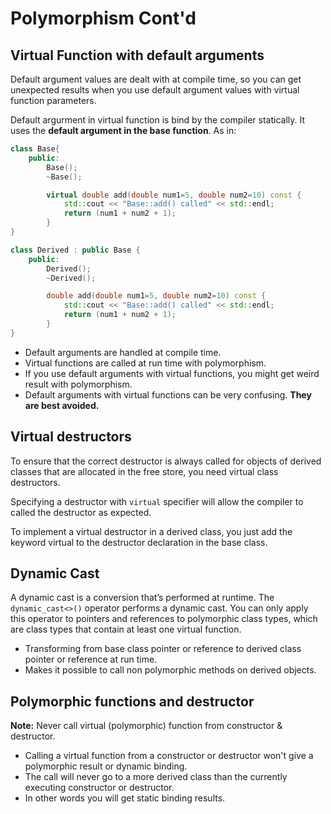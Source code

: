 # Polymorphism Cont'd

## Virtual Function with default arguments

Default argument values are dealt with at compile time, so you can get unexpected results when you use default argument values with virtual function parameters.

Default argurment in virtual function is bind by the compiler statically. It uses the **default argument in the base function**. As in:

```c++
class Base{
    public:
        Base();
        ~Base();

        virtual double add(double num1=5, double num2=10) const {
            std::cout << "Base::add() called" << std::endl;
            return (num1 + num2 + 1);
        }
}

class Derived : public Base {
    public:
        Derived();
        ~Derived();

        double add(double num1=5, double num2=10) const {
            std::cout << "Base::add() called" << std::endl;
            return (num1 + num2 + 1);
        }
}
```

* Default arguments are handled at compile time.
* Virtual functions are called at run time with polymorphism.
* If you use default arguments with virtual functions, you might get weird result with polymorphism.
* Default arguments with virtual functions can be very confusing. **They are best avoided.**


## Virtual destructors
To ensure that the correct destructor is always called for objects of derived classes that are allocated in the free store, you need virtual class destructors.

Specifying a destructor with `virtual` specifier will allow the compiler to called the destructor as expected. 

To implement a virtual destructor in a derived class, you just add the keyword virtual to the destructor declaration in the base class.

## Dynamic Cast

A dynamic cast is a conversion that’s performed at runtime. The `dynamic_cast<>()` operator performs a dynamic cast. You can only apply this operator to pointers and references to polymorphic class types, which are class types that contain at least one virtual function.

* Transforming from base class pointer or reference to derived class pointer or reference at run time.
* Makes it possible to call non polymorphic methods on derived objects.

## Polymorphic functions and destructor

**Note:** Never call virtual (polymorphic) function from constructor & destructor.
* Calling a virtual function from a constructor or destructor won't give a polymorphic result or dynamic binding.
* The call will never go to a more derived class than the currently executing constructor or destructor.
* In other words you will get static binding results.